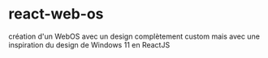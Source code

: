 # react-web-os
création d'un WebOS avec un design complètement custom mais avec une inspiration du design de Windows 11 en ReactJS
